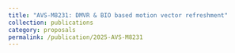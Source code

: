 ```yaml
---
title: "AVS-M8231: DMVR & BIO based motion vector refreshment"
collection: publications
category: proposals
permalink: /publication/2025-AVS-M8231
---
```

